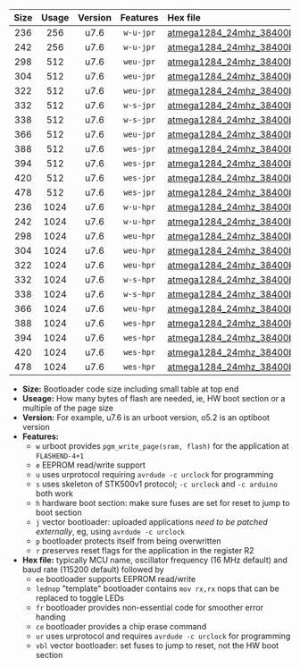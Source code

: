 |Size|Usage|Version|Features|Hex file|
|:-:|:-:|:-:|:-:|:--|
|236|256|u7.6|`w-u-jpr`|[atmega1284_24mhz_38400bps_ur_vbl.hex](https://raw.githubusercontent.com/stefanrueger/urboot/main//atmega1284_24mhz_38400bps_ur_vbl.hex)|
|242|256|u7.6|`w-u-jpr`|[atmega1284_24mhz_38400bps_lednop_ur_vbl.hex](https://raw.githubusercontent.com/stefanrueger/urboot/main//atmega1284_24mhz_38400bps_lednop_ur_vbl.hex)|
|298|512|u7.6|`weu-jpr`|[atmega1284_24mhz_38400bps_ee_ur_vbl.hex](https://raw.githubusercontent.com/stefanrueger/urboot/main//atmega1284_24mhz_38400bps_ee_ur_vbl.hex)|
|304|512|u7.6|`weu-jpr`|[atmega1284_24mhz_38400bps_ee_lednop_ur_vbl.hex](https://raw.githubusercontent.com/stefanrueger/urboot/main//atmega1284_24mhz_38400bps_ee_lednop_ur_vbl.hex)|
|322|512|u7.6|`weu-jpr`|[atmega1284_24mhz_38400bps_ee_lednop_fr_ur_vbl.hex](https://raw.githubusercontent.com/stefanrueger/urboot/main//atmega1284_24mhz_38400bps_ee_lednop_fr_ur_vbl.hex)|
|332|512|u7.6|`w-s-jpr`|[atmega1284_24mhz_38400bps_vbl.hex](https://raw.githubusercontent.com/stefanrueger/urboot/main//atmega1284_24mhz_38400bps_vbl.hex)|
|338|512|u7.6|`w-s-jpr`|[atmega1284_24mhz_38400bps_lednop_vbl.hex](https://raw.githubusercontent.com/stefanrueger/urboot/main//atmega1284_24mhz_38400bps_lednop_vbl.hex)|
|366|512|u7.6|`weu-jpr`|[atmega1284_24mhz_38400bps_ee_lednop_fr_ce_ur_vbl.hex](https://raw.githubusercontent.com/stefanrueger/urboot/main//atmega1284_24mhz_38400bps_ee_lednop_fr_ce_ur_vbl.hex)|
|388|512|u7.6|`wes-jpr`|[atmega1284_24mhz_38400bps_ee_vbl.hex](https://raw.githubusercontent.com/stefanrueger/urboot/main//atmega1284_24mhz_38400bps_ee_vbl.hex)|
|394|512|u7.6|`wes-jpr`|[atmega1284_24mhz_38400bps_ee_lednop_vbl.hex](https://raw.githubusercontent.com/stefanrueger/urboot/main//atmega1284_24mhz_38400bps_ee_lednop_vbl.hex)|
|420|512|u7.6|`wes-jpr`|[atmega1284_24mhz_38400bps_ee_lednop_fr_vbl.hex](https://raw.githubusercontent.com/stefanrueger/urboot/main//atmega1284_24mhz_38400bps_ee_lednop_fr_vbl.hex)|
|478|512|u7.6|`wes-jpr`|[atmega1284_24mhz_38400bps_ee_lednop_fr_ce_vbl.hex](https://raw.githubusercontent.com/stefanrueger/urboot/main//atmega1284_24mhz_38400bps_ee_lednop_fr_ce_vbl.hex)|
|236|1024|u7.6|`w-u-hpr`|[atmega1284_24mhz_38400bps_ur.hex](https://raw.githubusercontent.com/stefanrueger/urboot/main//atmega1284_24mhz_38400bps_ur.hex)|
|242|1024|u7.6|`w-u-hpr`|[atmega1284_24mhz_38400bps_lednop_ur.hex](https://raw.githubusercontent.com/stefanrueger/urboot/main//atmega1284_24mhz_38400bps_lednop_ur.hex)|
|298|1024|u7.6|`weu-hpr`|[atmega1284_24mhz_38400bps_ee_ur.hex](https://raw.githubusercontent.com/stefanrueger/urboot/main//atmega1284_24mhz_38400bps_ee_ur.hex)|
|304|1024|u7.6|`weu-hpr`|[atmega1284_24mhz_38400bps_ee_lednop_ur.hex](https://raw.githubusercontent.com/stefanrueger/urboot/main//atmega1284_24mhz_38400bps_ee_lednop_ur.hex)|
|322|1024|u7.6|`weu-hpr`|[atmega1284_24mhz_38400bps_ee_lednop_fr_ur.hex](https://raw.githubusercontent.com/stefanrueger/urboot/main//atmega1284_24mhz_38400bps_ee_lednop_fr_ur.hex)|
|332|1024|u7.6|`w-s-hpr`|[atmega1284_24mhz_38400bps.hex](https://raw.githubusercontent.com/stefanrueger/urboot/main//atmega1284_24mhz_38400bps.hex)|
|338|1024|u7.6|`w-s-hpr`|[atmega1284_24mhz_38400bps_lednop.hex](https://raw.githubusercontent.com/stefanrueger/urboot/main//atmega1284_24mhz_38400bps_lednop.hex)|
|366|1024|u7.6|`weu-hpr`|[atmega1284_24mhz_38400bps_ee_lednop_fr_ce_ur.hex](https://raw.githubusercontent.com/stefanrueger/urboot/main//atmega1284_24mhz_38400bps_ee_lednop_fr_ce_ur.hex)|
|388|1024|u7.6|`wes-hpr`|[atmega1284_24mhz_38400bps_ee.hex](https://raw.githubusercontent.com/stefanrueger/urboot/main//atmega1284_24mhz_38400bps_ee.hex)|
|394|1024|u7.6|`wes-hpr`|[atmega1284_24mhz_38400bps_ee_lednop.hex](https://raw.githubusercontent.com/stefanrueger/urboot/main//atmega1284_24mhz_38400bps_ee_lednop.hex)|
|420|1024|u7.6|`wes-hpr`|[atmega1284_24mhz_38400bps_ee_lednop_fr.hex](https://raw.githubusercontent.com/stefanrueger/urboot/main//atmega1284_24mhz_38400bps_ee_lednop_fr.hex)|
|478|1024|u7.6|`wes-hpr`|[atmega1284_24mhz_38400bps_ee_lednop_fr_ce.hex](https://raw.githubusercontent.com/stefanrueger/urboot/main//atmega1284_24mhz_38400bps_ee_lednop_fr_ce.hex)|

- **Size:** Bootloader code size including small table at top end
- **Useage:** How many bytes of flash are needed, ie, HW boot section or a multiple of the page size
- **Version:** For example, u7.6 is an urboot version, o5.2 is an optiboot version
- **Features:**
  + `w` urboot provides `pgm_write_page(sram, flash)` for the application at `FLASHEND-4+1`
  + `e` EEPROM read/write support
  + `u` uses urprotocol requiring `avrdude -c urclock` for programming
  + `s` uses skeleton of STK500v1 protocol; `-c urclock` and `-c arduino` both work
  + `h` hardware boot section: make sure fuses are set for reset to jump to boot section
  + `j` vector bootloader: uploaded applications *need to be patched externally*, eg, using `avrdude -c urclock`
  + `p` bootloader protects itself from being overwritten
  + `r` preserves reset flags for the application in the register R2
- **Hex file:** typically MCU name, oscillator frequency (16 MHz default) and baud rate (115200 default) followed by
  + `ee` bootloader supports EEPROM read/write
  + `lednop` "template" bootloader contains `mov rx,rx` nops that can be replaced to toggle LEDs
  + `fr` bootloader provides non-essential code for smoother error handing
  + `ce` bootloader provides a chip erase command
  + `ur` uses urprotocol and requires `avrdude -c urclock` for programming
  + `vbl` vector bootloader: set fuses to jump to reset, not the HW boot section
